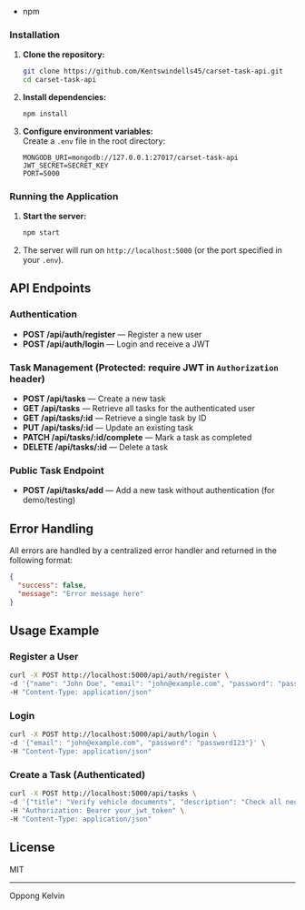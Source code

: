 - npm

### Installation

1. **Clone the repository:**
   ```bash
   git clone https://github.com/Kentswindells45/carset-task-api.git
   cd carset-task-api
   ```

2. **Install dependencies:**
   ```bash
   npm install
   ```

3. **Configure environment variables:**  
   Create a `.env` file in the root directory:
   ```env
   MONGODB_URI=mongodb://127.0.0.1:27017/carset-task-api
   JWT_SECRET=SECRET_KEY
   PORT=5000
   ```

### Running the Application

1. **Start the server:**
   ```bash
   npm start
   ```

2. The server will run on `http://localhost:5000` (or the port specified in your `.env`).

## API Endpoints

### Authentication
- **POST /api/auth/register** — Register a new user
- **POST /api/auth/login** — Login and receive a JWT

### Task Management (Protected: require JWT in `Authorization` header)
- **POST /api/tasks** — Create a new task
- **GET /api/tasks** — Retrieve all tasks for the authenticated user
- **GET /api/tasks/:id** — Retrieve a single task by ID
- **PUT /api/tasks/:id** — Update an existing task
- **PATCH /api/tasks/:id/complete** — Mark a task as completed
- **DELETE /api/tasks/:id** — Delete a task

### Public Task Endpoint
- **POST /api/tasks/add** — Add a new task without authentication (for demo/testing)

## Error Handling

All errors are handled by a centralized error handler and returned in the following format:
```json
{
  "success": false,
  "message": "Error message here"
}
```

## Usage Example

### Register a User
```bash
curl -X POST http://localhost:5000/api/auth/register \
-d '{"name": "John Doe", "email": "john@example.com", "password": "password123"}' \
-H "Content-Type: application/json"
```

### Login
```bash
curl -X POST http://localhost:5000/api/auth/login \
-d '{"email": "john@example.com", "password": "password123"}' \
-H "Content-Type: application/json"
```

### Create a Task (Authenticated)
```bash
curl -X POST http://localhost:5000/api/tasks \
-d '{"title": "Verify vehicle documents", "description": "Check all necessary documents."}' \
-H "Authorization: Bearer your_jwt_token" \
-H "Content-Type: application/json"
```

## License
MIT

---
Oppong Kelvin